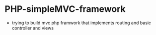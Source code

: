# PHP-simpleMVC-framework
- trying to build  mvc php framwork that implements routing and basic controller and views 

